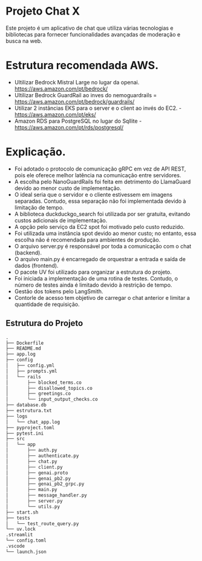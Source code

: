 # Projeto Chat X

Este projeto é um aplicativo de chat que utiliza várias tecnologias e bibliotecas para fornecer funcionalidades avançadas de moderação e busca na web.

# Estrutura recomendada AWS. 
- Ultilizar Bedrock Mistral Large no lugar da openai.  https://aws.amazon.com/pt/bedrock/
- Ultilizar Bedrock GuardRail ao inves do nemoguardrails =  https://aws.amazon.com/pt/bedrock/guardrails/
- Utilizar 2 instâncias EKS para o server e o client ao invés do EC2. - https://aws.amazon.com/pt/eks/
- Amazon RDS para PostgreSQL no lugar do Sqllite - https://aws.amazon.com/pt/rds/postgresql/

# Explicação. 

- Foi adotado o protocolo de comunicação gRPC em vez de API REST, pois ele oferece melhor latência na comunicação entre servidores.
- A escolha pelo NanoGuardRails foi feita em detrimento do LlamaGuard devido ao menor custo de implementação.
- O ideal seria que o servidor e o cliente estivessem em imagens separadas. Contudo, essa separação não foi implementada devido à limitação de tempo.
- A biblioteca duckduckgo_search foi utilizada por ser gratuita, evitando custos adicionais de implementação.
- A opção pelo serviço da EC2 spot foi motivado pelo custo reduzido. 
- Foi utilizada uma instância spot devido ao menor custo; no entanto, essa escolha não é recomendada para ambientes de produção.
- O arquivo server.py é responsável por toda a comunicação com o chat (backend).
- O arquivo main.py é encarregado de orquestrar a entrada e saída de dados (frontend).
- O pacote UV foi utilizado para organizar a estrutura do projeto.
- Foi iniciada a implementação de uma rotina de testes. Contudo, o número de testes ainda é limitado devido à restrição de tempo.
- Gestão dos tokens pelo LangSmith. 
- Contorle de acesso tem objetivo de carregar o chat anterior e limitar a quantidade de requisição. 


## Estrutura do Projeto

```txt
.
├── Dockerfile
├── README.md
├── app.log
├── config
│   ├── config.yml
│   ├── prompts.yml
│   └── rails
│       ├── blocked_terms.co
│       ├── disallowed_topics.co
│       ├── greetings.co
│       └── input_output_checks.co
├── database.db
├── estrutura.txt
├── logs
│   └── chat_app.log
├── pyproject.toml
├── pytest.ini
├── src
│   └── app
│       ├── auth.py
│       ├── authenticate.py
│       ├── chat.py
│       ├── client.py
│       ├── genai.proto
│       ├── genai_pb2.py
│       ├── genai_pb2_grpc.py
│       ├── main.py
│       ├── message_handler.py
│       ├── server.py
│       └── utils.py
├── start.sh
├── tests
│   └── test_route_query.py
└── uv.lock
.streamlit
└── config.toml
.vscode
└── launch.json
